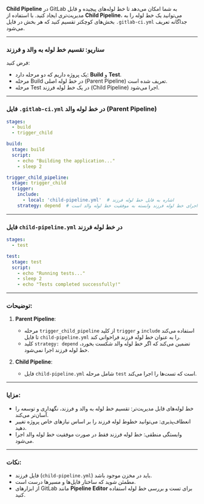 **Child Pipeline** در GitLab به شما امکان می‌دهد تا خط لوله‌های پیچیده و قابل مدیریت‌تری ایجاد کنید. با استفاده از **Child Pipeline**، می‌توانید یک خط لوله را به بخش‌های کوچکتر تقسیم کنید که هر بخش در فایل `.gitlab-ci.yml` جداگانه تعریف می‌شود.

---

### سناریو: تقسیم خط لوله به والد و فرزند
فرض کنید:
- یک پروژه داریم که دو مرحله دارد: **Build** و **Test**.
- مرحله Build در خط لوله اصلی (Parent Pipeline) تعریف شده است.
- مرحله Test در یک خط لوله فرزند (Child Pipeline) اجرا می‌شود.

---

### فایل `.gitlab-ci.yml` در خط لوله والد (Parent Pipeline)

```yaml
stages:
  - build
  - trigger_child

build:
  stage: build
  script:
    - echo "Building the application..."
    - sleep 2

trigger_child_pipeline:
  stage: trigger_child
  trigger:
    include:
      - local: 'child-pipeline.yml'  # اشاره به فایل خط لوله فرزند
    strategy: depend  # اجرای خط لوله فرزند وابسته به موفقیت خط لوله والد است
```

---

### فایل `child-pipeline.yml` در خط لوله فرزند

```yaml
stages:
  - test

test:
  stage: test
  script:
    - echo "Running tests..."
    - sleep 2
    - echo "Tests completed successfully!"
```

---

### توضیحات:
1. **Parent Pipeline**:
   - مرحله `trigger_child_pipeline` از کلید `trigger` و `include` استفاده می‌کند تا فایل `child-pipeline.yml` را به عنوان خط لوله فرزند فراخوانی کند.
   - کلید `strategy: depend` تضمین می‌کند که اگر خط لوله والد شکست بخورد، خط لوله فرزند اجرا نمی‌شود.

2. **Child Pipeline**:
   - فایل `child-pipeline.yml` شامل مرحله `test` است که تست‌ها را اجرا می‌کند.

---

### مزایا:
- خط لوله‌های قابل مدیریت‌تر: تقسیم خط لوله به والد و فرزند، نگهداری و توسعه را آسان‌تر می‌کند.
- انعطاف‌پذیری: می‌توانید خطوط لوله فرزند را بر اساس نیازهای خاص پروژه تغییر دهید.
- وابستگی منطقی: خط لوله فرزند فقط در صورت موفقیت خط لوله والد اجرا می‌شود.

---

### نکات:
- فایل فرزند (`child-pipeline.yml`) باید در مخزن موجود باشد.
- مطمئن شوید که ساختار فایل‌ها و مسیرها درست است.
- از ابزارهای GitLab مانند **Pipeline Editor** برای تست و بررسی خط لوله استفاده کنید.
